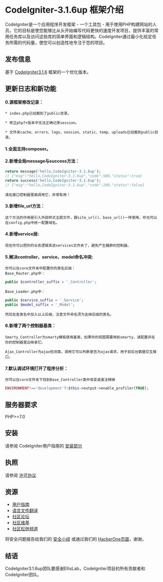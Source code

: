 CodeIgniter-3.1.6up 框架介绍
===========================

CodeIgniter是一个应用程序开发框架 - 一个工具包 - 用于使用PHP构建网站的人员。它的目标是使您能够比从头开始编写代码更快的速度开发项目，提供丰富的常用任务库以及访问这些库的简单界面和逻辑结构。CodeIgniter通过最小化给定任务所需的代码量，使您可以创造性地专注于您的项目。

## 发布信息

基于 [CodeIgniter3.1.6](https://codeigniter.com) 框架的一个优化版本。

## 更新日志和新功能

#### 0.源框架修改记录：
	* index.php已经搬到了public目录。

	* 修正php7+版本中无法正确记录session。

	* 文件夹cache、errors、logs、session、static、temp、uploads已经搬到public目录。


#### 1.全面支持composer。

####  2.新增全局message与success方法：
```php
return message('hello,CodeIgniter-3.1.6up');
// {"msg":"hello,CodeIgniter-3.1.6up","code":500,"status":true}
return success('hello,CodeIgniter-3.1.6up');
// {"msg":"hello,CodeIgniter-3.1.6up","code":200,"status":false}
```	
	请在接口控制器里面调用它，非常有用！

#### 3.新增file_url方法：

	这个方法的作用是引入外部样式主题文件，跟site_url()、base_url()一样使用，你也可以在config.php中统一配置域名。


#### 4.新增service层:

	现在你可以把你的业务逻辑丢进services文件夹了，避免产生臃肿的控制器。


#### 5.解决controller、service、model命名冲突:

	你可以在core文件夹中配置你的类名后缀：
	Base_Router.php中：
```php
public $controller_suffix = '_Controller';
```
	Base_Loader.php中：
```php
public $service_suffix = '_Service';
public $model_suffix = '_Model';
```
	然后在各类名中加入以上后缀，注意文件命名须为去掉后缀的类名。


#### 6.新增了两个控制器基类：

	Smarty_Controller为smarty模板使用基类，如果你的视图需要用到smarty，请配置并在你的控制器里边继承它。

	Ajax_Controller为ajax检测类，调用它可以判断是否为ajax请求，用于前后台数据交互接口。


#### 7.默认调试环境打开了程序分析：

	你可以在core文件夹下找到Base_Controller类中改变或者注释掉
```php
ENVIRONMENT!=='development'?:$this->output->enable_profiler(TRUE);
```
## 服务器要求

PHP>=7.0

## 安装

请参阅 CodeIgniter用户指南的 [安装部分](https://codeigniter.com/user_guide/installation/index.html)

## 执照

请参阅 [许可协议](https://github.com/bcit-ci/CodeIgniter/blob/develop/user_guide_src/source/license.rst)

## 资源

-  [用户指南](https://codeigniter.com/docs)
-  [语言文件翻译](https://github.com/bcit-ci/codeigniter3-translations)
-  [社区论坛](http://forum.codeigniter.com/)
-  [社区维基](https://github.com/bcit-ci/CodeIgniter/wiki)
-  [社区松弛频道](https://codeigniterchat.slack.com/)

将安全问题报告给我们的 [安全小组](mailto:security@codeigniter.com) 或通过我们的 [HackerOne页面](https://hackerone.com/codeigniter)，谢谢。

## 结语

CodeIgniter3.1.6up团队要感谢EllisLab，CodeIgniter项目的所有贡献者和CodeIgniter团队。
